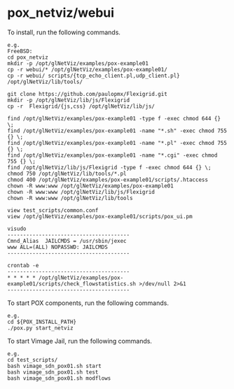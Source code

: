 pox_netviz/webui
================

To install, run the following commands.

    e.g.
    FreeBSD:
    cd pox_netviz
    mkdir -p /opt/glNetViz/examples/pox-example01
    cp -r webui/* /opt/glNetViz/examples/pox-example01/
    cp -r webui/ scripts/{tcp_echo_client.pl,udp_client.pl} /opt/glNetViz/lib/tools/
    
    git clone https://github.com/paulopmx/Flexigrid.git
    mkdir -p /opt/glNetViz/lib/js/Flexigrid
    cp -r  Flexigrid/{js,css} /opt/glNetViz/lib/js/
    
    find /opt/glNetViz/examples/pox-example01 -type f -exec chmod 644 {} \;
    find /opt/glNetViz/examples/pox-example01 -name "*.sh" -exec chmod 755 {} \;
    find /opt/glNetViz/examples/pox-example01 -name "*.pl" -exec chmod 755 {} \;
    find /opt/glNetViz/examples/pox-example01 -name "*.cgi" -exec chmod 755 {} \;
    find /opt/glNetViz/lib/js/Flexigrid -type f -exec chmod 644 {} \;
    chmod 750 /opt/glNetViz/lib/tools/*.pl
    chmod 400 /opt/glNetViz/examples/pox-example01/scripts/.htaccess
    chown -R www:www /opt/glNetViz/examples/pox-example01
    chown -R www:www /opt/glNetViz/lib/js/Flexigrid
    chown -R www:www /opt/glNetViz/lib/tools
    
    view test_scripts/common.conf
    view /opt/glNetViz/examples/pox-example01/scripts/pox_ui.pm
    
    visudo
    ---------------------------------------
    Cmnd_Alias	JAILCMDS = /usr/sbin/jexec
    www ALL=(ALL) NOPASSWD: JAILCMDS
    ---------------------------------------
    
    crontab -e
    ---------------------------------------
    * * * * * /opt/glNetViz/examples/pox-example01/scripts/check_flowstatistics.sh >/dev/null 2>&1
    ---------------------------------------

To start POX components, run the following commands.

    e.g.  
    cd ${POX_INSTALL_PATH}
    ./pox.py start_netviz

To start Vimage Jail, run the following commands.

    e.g.  
    cd test_scripts/
    bash vimage_sdn_pox01.sh start
    bash vimage_sdn_pox01.sh test
    bash vimage_sdn_pox01.sh modflows

